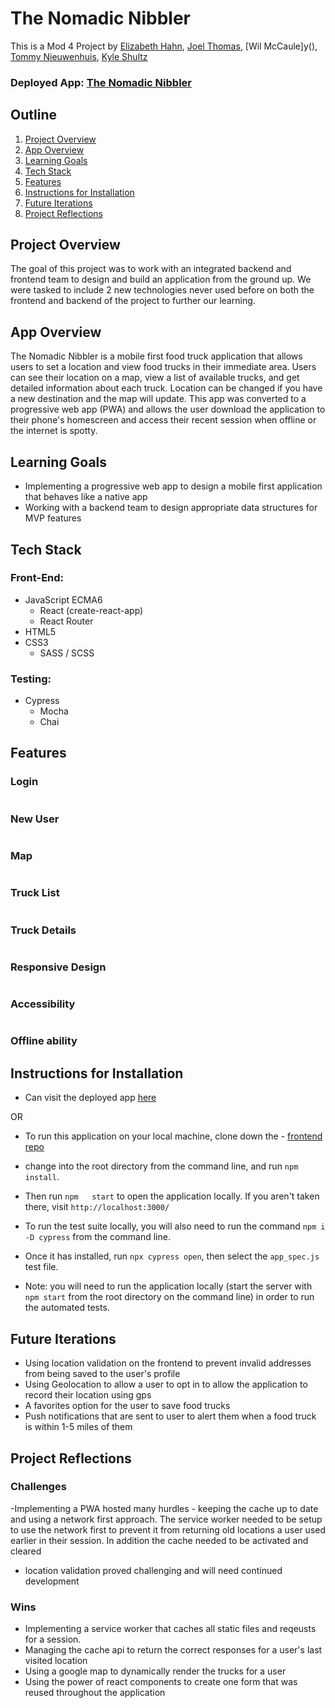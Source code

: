 # The Nomadic Nibbler

This is a Mod 4 Project by [Elizabeth Hahn](https://github.com/elizhahn), [Joel Thomas](https://github.com/Shakikka), [Wil McCaule]y(), [Tommy Nieuwenhuis](https://github.com/tsnieuwen), [Kyle Shultz](https://github.com/kylejschulz)

### Deployed App: [The Nomadic Nibbler](https://the-nomadic-nibbler.herokuapp.com/)


## Outline

1. [Project Overview](#project-overview)
2. [App Overview](#app-overview)
3. [Learning Goals](#learning-goals)
4. [Tech Stack](#tech-stack)
5. [Features](#features)
6. [Instructions for Installation](#instructions-for-installation)
7. [Future Iterations](#future-iterations)
8. [Project Reflections](#project-reflections)


## Project Overview

The goal of this project was to work with an integrated backend and frontend team to design and build an application from the ground up. We were tasked to include 2 new technologies never used before on both the frontend and backend of the project to further our learning.  

## App Overview

The Nomadic Nibbler is a mobile first food truck application that allows users to set a location and view food trucks in their immediate area. Users can see their location on a map, view a list of available trucks, and get detailed information about each truck. Location can be changed if you have a new destination and the map will update. This app was converted to a progressive web app (PWA) and allows the user download the application to their phone's homescreen and access their recent session when offline or the internet is spotty.  
 
## Learning Goals
 
 - Implementing a progressive web app to design a mobile first application that behaves like a native app
 - Working with a backend team to design appropriate data structures for MVP features
  
## Tech Stack

### Front-End:
- JavaScript ECMA6
  - React (create-react-app)
  - React Router
- HTML5
- CSS3
  - SASS / SCSS

### Testing:
- Cypress
  - Mocha
  - Chai

## Features

### Login

![]()


### New User

![]()

### Map

![]()

### Truck List

![]()

### Truck Details

![]()


### Responsive Design

![]()

### Accessibility

![]()

### Offline ability


## Instructions for Installation
   - Can visit the deployed app [here](https://the-nomadic-nibbler.herokuapp.com/)
   
 OR
 
  - To run this application on your local machine, clone down the 
         - [frontend repo](https://github.com/NomadicNibbler/foodtruck-fe) 
   
  - change into the root directory from the command line, and run `npm install`. 
    
  - Then run `npm   start` to open the application locally. If you aren't taken there, visit `http://localhost:3000/`
    
  - To run the test suite locally, you will also need to run the command `npm i -D cypress` from the command line.
    
  - Once it  has installed, run `npx cypress open`, then select the `app_spec.js` test file. 
    
  - Note: you will need to run the application locally (start the server with `npm start` from the root directory on the command line) in order to run the automated tests.

## Future Iterations

- Using location validation on the frontend to prevent invalid addresses from being saved to the user's profile
- Using Geolocation to allow a user to opt in to allow the application to record their location using gps
- A favorites option for the user to save food trucks
- Push notifications that are sent to user to alert them when a food truck is within 1-5 miles of them

## Project Reflections

### Challenges

  -Implementing a PWA hosted many hurdles
     - keeping the cache up to date and using a network first approach. The service worker needed to be setup to use the network first to prevent it from returning old locations a user used earlier in their session. In addition the cache needed to be activated and cleared
  - location validation proved challenging and will need continued development
     

### Wins

- Implementing a service worker that caches all static files and reqeusts for a session. 
- Managing the cache api to return the correct responses for a user's last visited location
- Using a google map to dynamically render the trucks for a user
- Using the power of react components to create one form that was reused throughout the application
